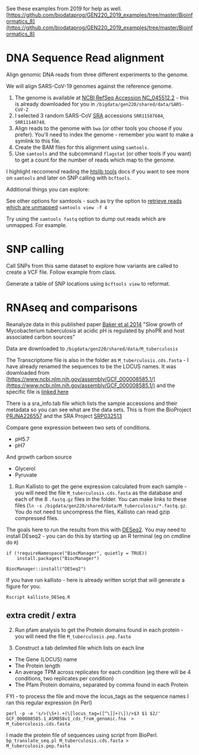 
See these examples from 2019 for help as well.
[https://github.com/biodataprog/GEN220_2019_examples/tree/master/Bioinformatics_8](https://github.com/biodataprog/GEN220_2019_examples/tree/master/Bioinformatics_8)

# DNA Sequence Read alignment

Align genomic DNA reads from three different experiments to the genome.

We will align SARS-CoV-19 genomes against the reference genome.

1. The genome is available at [NCBI RefSeq Accession NC_045512.2](https://www.ncbi.nlm.nih.gov/nuccore/NC_045512.2?report=fasta) - this is already downloaded for you in `/bigdata/gen220/shared/data/SARS-CoV-2`
  2. I selected 3 random SARS-CoV [SRA](http://ncbi.nlm.nih.gov/sra) accessions `SRR11587604`, `SRR11140748`.
2. Align reads to the genome with `bwa` (or other tools you choose if you prefer). You'll need to index the genome - remember you want to make a symlink to this file.
3. Create the BAM files for this alignment using `samtools`.
4. Use `samtools` and the subcommand `flagstat` (or other tools if you want) to get a count for the number of reads which map to the genome.

I highlight reccomend reading the [htslib tools](https://www.htslib.org/) docs if you want to see more on `samtools` and later on SNP calling with `bcftools`.

Additional things you can explore:

See other options for samtools - such as try the option to [retrieve reads which are unmapped](https://www.biostars.org/p/56246/)
`samtools view -f 4`

Try using the `samtools fastq` option to dump out reads which are unmapped. For example.

# SNP calling

Call SNPs from this same dataset to explore how variants are called to create a VCF file. Follow example from class.

Generate a table of SNP locations using `bcftools view` to reformat.

# RNAseq and comparisons

Reanalyze data in this published paper [Baker et al 2014](https://onlinelibrary.wiley.com/doi/full/10.1111/mmi.12688)
"Slow growth of Mycobacterium tuberculosis at acidic pH is regulated by phoPR and host associated carbon sources"

Data are downloaded to `/bigdata/gen220/shared/data/M_tuberculosis`

The Transcriptome file is also in the folder as `M_tuberculosis.cds.fasta` - I have already renamed the sequences to be the LOCUS names. It was downloaded from [https://www.ncbi.nlm.nih.gov/assembly/GCF_000008585.1/](https://www.ncbi.nlm.nih.gov/assembly/GCF_000008585.1/) and the specific file is [linked here](ftp://ftp.ncbi.nlm.nih.gov/genomes/all/GCF/000/008/585/GCF_000008585.1_ASM858v1/GCF_000008585.1_ASM858v1_cds_from_genomic.fna.gz)

There is a sra_info.tab file which lists the sample accessions and their metadata so you can see what are the data sets. This is from the BioProject [PRJNA226557](https://www.ncbi.nlm.nih.gov/bioproject/?term=PRJNA226557) and the SRA Project [SRP032513](https://www.ncbi.nlm.nih.gov/Traces/study/?acc=SRP032513&o=acc_s%3Aa)

Compare gene expression between two sets of conditions.
 - pH5.7
 - pH7

 And growth carbon source
 - Glycerol
 - Pyruvate

1. Run Kallisto to get the gene expression calculated from each sample - you will need the file `M_tuberculosis.cds.fasta` as the database and each of the 8 `.fastq.gz` files in the folder. You can make links to these files (`ln -s /bigdata/gen220/shared/data/M_tuberculosis/*.fastq.gz`. You do not need to uncompress the files, Kallisto can read gzip compressed files.

The goals here to run the results from this with [DESeq2](http://bioconductor.org/packages/release/bioc/html/DESeq2.html). You may need to install DEseq2 - you can do this by starting up an R terminal (eg on cmdline do `R`)
```
if (!requireNamespace("BiocManager", quietly = TRUE))
    install.packages("BiocManager")

BiocManager::install("DESeq2")
```

If you have run kallisto - here is already written script that will generate a figure for you.
```
Rscript kallisto_DESeq.R
```

## extra credit / extra

2. Run pfam analysis to get the Protein domains found in each protein - you will need the file `M_tuberculosis.pep.fasta`

3. Construct a tab delimited file which lists on each line
 - The Gene (LOCUS) name
 - The Protein length
 - An average TPM across replicates for each condition (eg there will be 4 conditions, two replicates per condition)
 - The Pfam Protein domains, separated by comma found in each Protein

FYI - to process the file and move the locus_tags as the sequence names I ran this regular expression (in Perl)
```
perl -p -e 's/>(\S+).+(\[locus_tag=([^\]]+)\])/>$3 $1 $2/' GCF_000008585.1_ASM858v1_cds_from_genomic.fna  > M_tuberculosis.cds.fasta
```

I made the protein file of sequences using script from BioPerl.
```bp_translate_seq.pl M_tuberculosis.cds.fasta > M_tuberculosis.pep.fasta```
